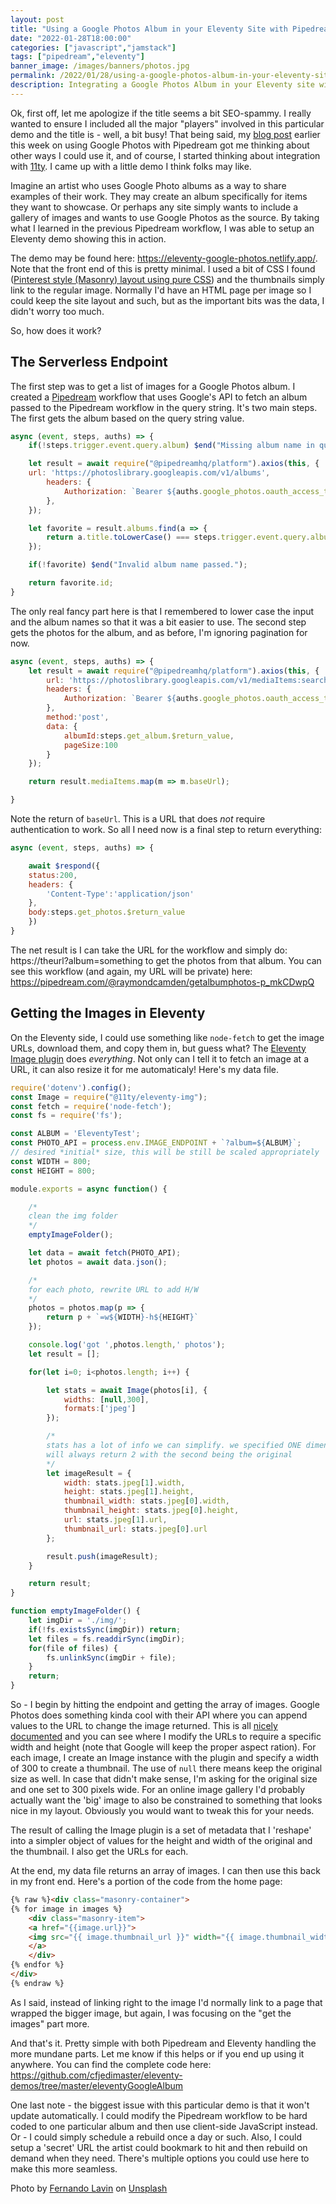 ```yaml
---
layout: post
title: "Using a Google Photos Album in your Eleventy Site with Pipedream"
date: "2022-01-28T18:00:00"
categories: ["javascript","jamstack"]
tags: ["pipedream","eleventy"]
banner_image: /images/banners/photos.jpg
permalink: /2022/01/28/using-a-google-photos-album-in-your-eleventy-site-with-pipedream.html
description: Integrating a Google Photos Album in your Eleventy site with Pipedream
---
```


Ok, first off, let me apologize if the title seems a bit SEO-spammy. I really wanted to ensure I included all the major "players" involved in this particular demo and the title is - well, a bit busy! That being said, my [blog post](https://www.raymondcamden.com/2022/01/26/accessing-google-photos-with-pipedream) earlier this week on using Google Photos with Pipedream got me thinking about other ways I could use it, and of course, I started thinking about integration with [11ty](https://www.11ty.dev/). I came up with a little demo I think folks may like.

Imagine an artist who uses Google Photo albums as a way to share examples of their work. They may create an album specifically for items they want to showcase. Or perhaps any site simply wants to include a gallery of images and wants to use Google Photos as the source. By taking what I learned in the previous Pipedream workflow, I was able to setup an Eleventy demo showing this in action.

The demo may be found here: <https://eleventy-google-photos.netlify.app/>. Note that the front end of this is pretty minimal. I used a bit of CSS I found ([Pinterest style (Masonry) layout using pure CSS](https://kulor.medium.com/pinterest-style-masonry-layout-using-pure-css-493c1206d01d)) and the thumbnails simply link to the regular image. Normally I'd have an HTML page per image so I could keep the site layout and such, but as the important bits was the data, I didn't worry too much. 

So, how does it work?

## The Serverless Endpoint

The first step was to get a list of images for a Google Photos album. I created a [Pipedream](https://pipedream.com) workflow that uses Google's API to fetch an album passed to the Pipedream workflow in the query string. It's two main steps. The first gets the album based on the query string value.

```js
async (event, steps, auths) => {
	if(!steps.trigger.event.query.album) $end("Missing album name in query string.");

	let result = await require("@pipedreamhq/platform").axios(this, {
	url: 'https://photoslibrary.googleapis.com/v1/albums',
		headers: {
			Authorization: `Bearer ${auths.google_photos.oauth_access_token}`,
		},
	});

	let favorite = result.albums.find(a => {
		return a.title.toLowerCase() === steps.trigger.event.query.album.toLocaleLowerCase();
	});

	if(!favorite) $end("Invalid album name passed.");

	return favorite.id;
}
```

The only real fancy part here is that I remembered to lower case the input and the album names so that it was a bit easier to use. The second step gets the photos for the album, and as before, I'm ignoring pagination for now.

```js
async (event, steps, auths) => {
	let result = await require("@pipedreamhq/platform").axios(this, {
		url: 'https://photoslibrary.googleapis.com/v1/mediaItems:search',
		headers: {
			Authorization: `Bearer ${auths.google_photos.oauth_access_token}`,
		},
		method:'post',
		data: {
			albumId:steps.get_album.$return_value,
			pageSize:100
		}
	});

	return result.mediaItems.map(m => m.baseUrl);

}
```

Note the return of `baseUrl`. This is a URL that does *not* require authentication to work. So all I need now is a final step to return everything:

```js
async (event, steps, auths) => {

	await $respond({
	status:200,
	headers: {
		'Content-Type':'application/json'
	},
	body:steps.get_photos.$return_value
	})
}
```

The net result is I can take the URL for the workflow and simply do: https://theurl?album=something to get the photos from that album. You can see this workflow (and again, my URL will be private) here: <https://pipedream.com/@raymondcamden/getalbumphotos-p_mkCDwpQ>

## Getting the Images in Eleventy

On the Eleventy side, I could use something like `node-fetch` to get the image URLs, download them, and copy them in, but guess what? The [Eleventy Image plugin](https://www.11ty.dev/docs/plugins/image) does *everything*. Not only can I tell it to fetch an image at a URL, it can also resize it for me automaticaly! Here's my data file.

```js
require('dotenv').config();
const Image = require("@11ty/eleventy-img");
const fetch = require('node-fetch');
const fs = require('fs');

const ALBUM = 'EleventyTest';
const PHOTO_API = process.env.IMAGE_ENDPOINT + `?album=${ALBUM}`;
// desired *initial* size, this will be still be scaled appropriately
const WIDTH = 800;
const HEIGHT = 800;

module.exports = async function() {

	/*
	clean the img folder
	*/
	emptyImageFolder();

	let data = await fetch(PHOTO_API);
	let photos = await data.json();

	/*
	for each photo, rewrite URL to add H/W
	*/
	photos = photos.map(p => {
		return p + `=w${WIDTH}-h${HEIGHT}`
	});

	console.log('got ',photos.length,' photos');
	let result = [];

	for(let i=0; i<photos.length; i++) {

		let stats = await Image(photos[i], {
			widths: [null,300],
			formats:['jpeg']
		});

		/*
		stats has a lot of info we can simplify. we specified ONE dimension, but the plugin 
		will always return 2 with the second being the original
		*/
		let imageResult = {
			width: stats.jpeg[1].width,
			height: stats.jpeg[1].height,
			thumbnail_width: stats.jpeg[0].width,
			thumbnail_height: stats.jpeg[0].height,
			url: stats.jpeg[1].url,
			thumbnail_url: stats.jpeg[0].url
		};

		result.push(imageResult);
	}

	return result;
}

function emptyImageFolder() {
	let imgDir = './img/';
	if(!fs.existsSync(imgDir)) return;
	let files = fs.readdirSync(imgDir);
	for(file of files) {
		fs.unlinkSync(imgDir + file);
	}
	return;
}
```

So - I begin by hitting the endpoint and getting the array of images. Google Photos does something kinda cool with their API where you can append values to the URL to change the image returned. This is all [nicely documented](https://developers.google.com/photos/library/guides/access-media-items#base-urls) and you can see where I modify the URLs to require a specific width and height (note that Google will keep the proper aspect ration). For each image, I create an Image instance with the plugin and specify a width of 300 to create a thumbnail. The use of `null` there means keep the original size as well. In case that didn't make sense, I'm asking for the original size and one set to 300 pixels wide. For an online image gallery I'd probably actually want the 'big' image to also be constrained to something that looks nice in my layout. Obviously you would want to tweak this for your needs. 

The result of calling the Image plugin is a set of metadata that I 'reshape' into a simpler object of values for the height and width of the original and the thumbnail. I also get the URLs for each. 

At the end, my data file returns an array of images. I can then use this back in my front end. Here's a portion of the code from the home page:

```html
{% raw %}<div class="masonry-container">
{% for image in images %}
	<div class="masonry-item">
	<a href="{{image.url}}">
	<img src="{{ image.thumbnail_url }}" width="{{ image.thumbnail_width }}" height="{{ image.thumbnail_height }}">
	</a>
	</div>
{% endfor %}
</div>
{% endraw %}
```

As I said, instead of linking right to the image I'd normally link to a page that wrapped the bigger image, but again, I was focusing on the "get the images" part more.

And that's it. Pretty simple with both Pipedream and Eleventy handling the more mundane parts. Let me know if this helps or if you end up using it anywhere. You can find the complete code here: <https://github.com/cfjedimaster/eleventy-demos/tree/master/eleventyGoogleAlbum> 

One last note - the biggest issue with this particular demo is that it won't update automatically. I could modify the Pipedream workflow to be hard coded to one particular album and then use client-side JavaScript instead. Or - I could simply schedule a rebuild once a day or such. Also, I could setup a 'secret' URL the artist could bookmark to hit and then rebuild on demand when they need. There's multiple options you could use here to make this more seamless.

Photo by <a href="https://unsplash.com/@filmlav?utm_source=unsplash&utm_medium=referral&utm_content=creditCopyText">Fernando Lavin</a> on <a href="https://unsplash.com/s/photos/photo-albums?utm_source=unsplash&utm_medium=referral&utm_content=creditCopyText">Unsplash</a>
  